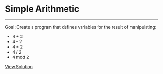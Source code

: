 # Simple Arithmetic

---

Goal: Create a program that defines variables for the result of manipulating:
- 4 + 2
- 4 - 2
- 4 * 2
- 4 / 2
- 4 mod 2

[View Solution](solution.py)
